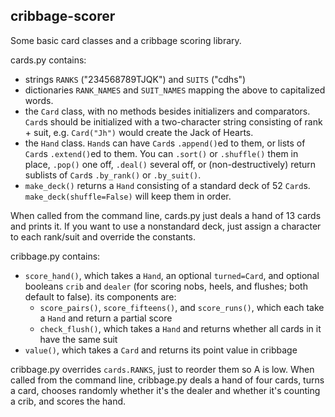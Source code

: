 ## cribbage-scorer

Some basic card classes and a cribbage scoring library.


cards.py contains:

* strings `RANKS` ("234568789TJQK") and `SUITS` ("cdhs")
* dictionaries `RANK_NAMES` and `SUIT_NAMES` mapping the above to capitalized
  words.
* the `Card` class, with no methods besides initializers and comparators.
  `Card`s should be initialized with a two-character string consisting of
  rank + suit, e.g. `Card("Jh")` would create the Jack of Hearts.
* the `Hand` class. `Hand`s can have `Card`s `.append()`ed to them, or lists of
  `Card`s `.extend()`ed to them. You can `.sort()` or `.shuffle()` them in
  place, `.pop()` one off, `.deal()` several off, or (non-destructively) return
  sublists of `Card`s `.by_rank()` or `.by_suit()`.
* `make_deck()` returns a `Hand` consisting of a standard deck of 52 `Card`s.
  `make_deck(shuffle=False)` will keep them in order.

When called from the command line, cards.py just deals a hand of 13 cards and
prints it.
If you want to use a nonstandard deck, just assign a character to each
rank/suit and override the constants.


cribbage.py contains:

* `score_hand()`, which takes a `Hand`, an optional `turned=Card`, and optional
  booleans `crib` and `dealer` (for scoring nobs, heels, and flushes; both
  default to false). its components are:
  * `score_pairs()`, `score_fifteens()`, and `score_runs()`, which each take a
    `Hand` and return a partial score
  * `check_flush()`, which takes a `Hand` and returns whether all cards in it
     have the same suit
* `value()`, which takes a `Card` and returns its point value in cribbage

cribbage.py overrides `cards.RANKS`, just to reorder them so A is low.
When called from the command line, cribbage.py deals a hand of four cards,
turns a card, chooses randomly whether it's the dealer and whether it's
counting a crib, and scores the hand.
